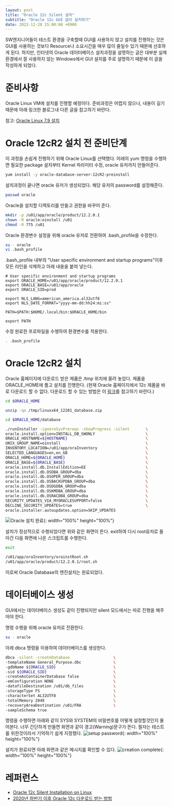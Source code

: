 ```yaml
---
layout: post
title: "Oracle 12c Silent 설치"
subtitle: "Oracle 12c GUI 없이 설치하기"
date: 2022-12-20 15:00:00 +0900
---
```

SW엔지니어들이 테스트 환경을 구축할때 GUI를 사용하지 않고 설치를 진행하는 것은 GUI를 사용하는 것보다 Resource나 소요시간을 매우 많이 줄일수 있기 때문에 선호하게 된다. 하지만, 인터넷의 Oracle 데이터베이스 설치과정을 설명하는 글은 대부분 실제환경에서 잘 사용하지 않는 Windows에서 GUI 설치를 주로 설명하기 때문에 이 글을 작성하게 되었다.


# 준비사항
Oracle Linux VM에 설치를 진행할 예정이다. 준비과정은 어렵지 않으나, 내용이 길기 때문에 아래 링크한 블로그내 다른 글을 참고하기 바란다.

참고: [Oracle Linux 7.9 설치](https://zbooster.github.io/blog/2022/12/20/oracle-linux-79-install.html)

# Oracle 12cR2 설치 전 준비단계
이 과정을 손쉽게 진행하기 위해 Oracle Linux를 선택했다. 
아래의 yum 명령을 수행하면 필요한 package 설치부터 Kernel 파라미터 수정, oracle 유저까지 만들어준다.
```bash
yum install -y oracle-database-server-12cR2-preinstall
```

설치과정이 끝나면 oracle 유저가 생성되었다. 해당 유저의 password를 설정해준다.
```bash
passwd oracle
```
Oracle을 설치할 디렉토리를 만들고 권한을 바꾸어 준다.
```bash
mkdir -p /u01/app/oracle/product/12.2.0.1
chown -R oracle:oinstall /u01
chmod -R 775 /u01
```

Oracle 환경변수 설정을 위해 oracle 유저로 전환하여 .bash_profile을 수정한다.
```bash
su - oracle
vi .bash_profile
```

.bash_profile 내부의 "User specific environment and startup programs"이후 모든 라인을 삭제하고 아래 내용을 붙여 넣는다.
```env
# User specific environment and startup programs
export ORACLE_HOME=/u01/app/oracle/product/12.2.0.1
export ORACLE_BASE=/u01/app/oracle
export ORACLE_SID=prod

export NLS_LANG=american_america.al32utf8
export NLS_DATE_FORMAT="yyyy-mm-dd:hh24:mi:ss"

PATH=$PATH:$HOME/.local/bin:$ORACLE_HOME/bin

export PATH
```
수정 완료한 프로파일을 수행하여 환경변수를 적용한다.
```bash
. .bash_profile
```

# Oracle 12cR2 설치
Oracle 홈페이지에 다운로드 받은 제품은 /tmp 위치에 올려 놓았다. 제품을 ORACLE_HOME에 풀고 설치를 진행한다.
(현재 Oracle 홈페이지에서 12c 제품을 바로 다운로드 할 수 없다. 다운로드 할 수 있는 방법은 이 [링크](https://velog.io/@composite/2020%EB%85%84-%ED%95%98%EB%B0%98%EA%B8%B0-%EC%9D%B4%ED%9B%84-Oracle-12c-%EB%8B%A4%EC%9A%B4%EB%A1%9C%EB%93%9C-%EB%B0%9B%EB%8A%94-%EB%B0%A9%EB%B2%95)를 참고하기 바란다.)

```bash
cd $ORACLE_HOME

unzip -qo /tmp/linuxx64_12201_database.zip

cd $ORACLE_HOME/database

./runInstaller -ignoreSysPrereqs -showProgress -silent       \
oracle.install.option=INSTALL_DB_SWONLY                      \
ORACLE_HOSTNAME=${HOSTNAME}                                  \
UNIX_GROUP_NAME=oinstall                                     \
INVENTORY_LOCATION=/u01/app/oraInventory                     \
SELECTED_LANGUAGES=en,en_GB                                  \
ORACLE_HOME=${ORACLE_HOME}                                   \
ORACLE_BASE=${ORACLE_BASE}                                   \
oracle.install.db.InstallEdition=EE                          \
oracle.install.db.OSDBA_GROUP=dba                            \
oracle.install.db.OSOPER_GROUP=dba                           \
oracle.install.db.OSBACKUPDBA_GROUP=dba                      \
oracle.install.db.OSDGDBA_GROUP=dba                          \
oracle.install.db.OSKMDBA_GROUP=dba                          \
oracle.install.db.OSRACDBA_GROUP=dba                         \
SECURITY_UPDATES_VIA_MYORACLESUPPORT=false                   \
DECLINE_SECURITY_UPDATES=true                                \
oracle.installer.autoupdates.option=SKIP_UPDATES
```
![Oracle 설치 완료](https://user-images.githubusercontent.com/100823210/208597390-aaec8019-e764-4892-a9a7-6aa83a416a1e.png){: width="100%" height="100%"}

설치가 정상적으로 수행되었다면 위와 같은 화면이 뜬다. exit하여 다시 root유저로 돌아간 다음 화면에 나온 스크립트를 수행한다.

```bash
exit
```

```bash
/u01/app/oraInventory/orainstRoot.sh
/u01/app/oracle/product/12.2.0.1/root.sh
```
이로써 Oracle Database의 엔진설치는 완료되었다. 

# 데이터베이스 생성
GUI에서는 데이터베이스 생성도 같이 진행되지만 silent 모드에서는 따로 진행을 해주어야 한다. 

명령 수행을 위해 oracle 유저로 전환한다.
```bash
su - oracle
```

아래 dbca 명령을 이용하여 데이터베이스를 생성한다.
```bash
dbca -silent -createDatabase                   \
-templateName General_Purpose.dbc              \
-gdbName ${ORACLE_SID}                         \
-sid ${ORACLE_SID}                             \
-createAsContainerDatabase false               \
-emConfiguration NONE                          \
-datafileDestination /u01/db_files             \
-storageType FS                                \
-characterSet AL32UTF8                         \
-totalMemory 2048                              \
-recoveryAreaDestination /u01/FRA              \
-sampleSchema true
```
명령을 수행하면 아래와 같이 SYS와 SYSTEM의 비밀번호를 어떻게 설정할것인지 물어본다. 너무 간단하게 만들면 화면과 같이 경고(Warning)문구가 뜬다. 필자는 테스트를 위한것이라서 기억하기 쉽게 지정했다.
![setup password](https://user-images.githubusercontent.com/100823210/208598713-d878c0ff-d44c-406f-921a-9e3c5006169b.png){: width="100%" height="100%"}

설치가 완료되면 아래 화면과 같은 메시지를 확인할 수 있다.
![creation complete](https://user-images.githubusercontent.com/100823210/208600147-8ba04580-8f90-4a8c-9791-2718197dc18c.png){: width="100%" height="100%"}

# 레퍼런스
- [Oracle 12c Silent Installation on Linux](https://www.support.dbagenesis.com/post/oracle-12c-silent-installation#viewer-fumdl)
- [2020년 하반기 이후 Oracle 12c 다운로드 받는 방법](https://velog.io/@composite/2020%EB%85%84-%ED%95%98%EB%B0%98%EA%B8%B0-%EC%9D%B4%ED%9B%84-Oracle-12c-%EB%8B%A4%EC%9A%B4%EB%A1%9C%EB%93%9C-%EB%B0%9B%EB%8A%94-%EB%B0%A9%EB%B2%95)
